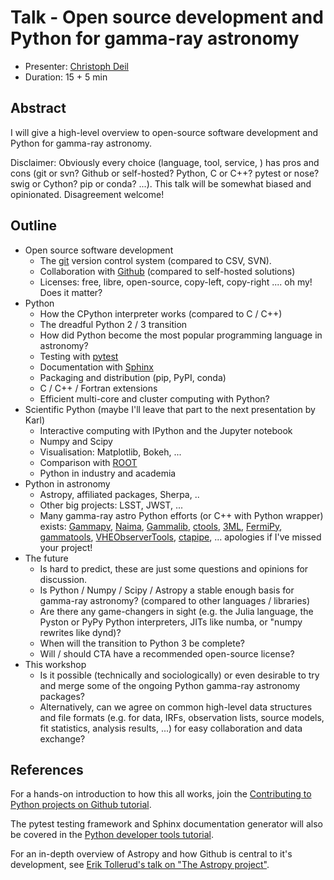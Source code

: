 # Talk - Open source development and Python for gamma-ray astronomy

* Presenter: [Christoph Deil](https://github.com/cdeil/)
* Duration: 15 + 5 min

## Abstract

I will give a high-level overview to open-source software development and Python
for gamma-ray astronomy.

Disclaimer: Obviously every choice (language, tool, service, ) has pros and cons (git or svn? Github or self-hosted? Python, C or C++? pytest or nose? swig or Cython? pip or conda? ...). This talk will be somewhat biased and opinionated. Disagreement welcome!

## Outline

* Open source software development
  * The [git](https://git-scm.com/) version control system (compared to CSV, SVN).
  * Collaboration with [Github](https://github.com/) (compared to self-hosted solutions)
  * Licenses: free, libre, open-source, copy-left, copy-right .... oh my! Does it matter?
* Python
  * How the CPython interpreter works (compared to C / C++)
  * The dreadful Python 2 / 3 transition
  * How did Python become the most popular programming language in astronomy?
  * Testing with [pytest](http://pytest.org/latest/)
  * Documentation with [Sphinx](http://sphinx-doc.org/)
  * Packaging and distribution (pip, PyPI, conda)
  * C / C++ / Fortran extensions
  * Efficient multi-core and cluster computing with Python?
* Scientific Python (maybe I'll leave that part to the next presentation by Karl)
  * Interactive computing with IPython and the Jupyter notebook
  * Numpy and Scipy
  * Visualisation: Matplotlib, Bokeh, ...
  * Comparison with [ROOT](https://root.cern.ch/)
  * Python in industry and academia
* Python in astronomy
  * Astropy, affiliated packages, Sherpa, ..
  * Other big projects: LSST, JWST, ...
  * Many gamma-ray astro Python efforts (or C++ with Python wrapper) exists:
    [Gammapy](https://gammapy.readthedocs.org/en/latest/),
    [Naima](http://naima.readthedocs.org/en/latest/),
    [Gammalib](http://cta.irap.omp.eu/gammalib-devel/),
    [ctools](http://cta.irap.omp.eu/ctools-devel/),
    [3ML](https://threeml.stanford.edu/),
    [FermiPy](https://github.com/fermiPy/fermipy),
    [gammatools](https://github.com/woodmd/gammatools),
    [VHEObserverTools](https://github.com/kialio/VHEObserverTools),
    [ctapipe](https://github.com/cta-observatory/ctapipe), ... apologies if I've missed your project!
* The future
  * Is hard to predict, these are just some questions and opinions for discussion.
  * Is Python / Numpy / Scipy / Astropy a stable enough basis for gamma-ray astronomy? (compared to other languages / libraries)
  * Are there any game-changers in sight (e.g. the Julia language, the Pyston or PyPy Python interpreters, JITs like numba, or "numpy rewrites like dynd)?
  * When will the transition to Python 3 be complete?
  * Will / should CTA have a recommended open-source license?
* This workshop
  * Is it possible (technically and sociologically) or even desirable to
    try and merge some of the ongoing Python gamma-ray astronomy packages?
  * Alternatively, can we agree on common high-level data structures
    and file formats (e.g. for data, IRFs, observation lists, source models, fit statistics, analysis results, ...) for easy collaboration and data exchange?


## References

For a hands-on introduction to how this all works, join the
[Contributing to Python projects on Github tutorial](https://github.com/gammapy/2015-MPIK-Workshop/tree/gh-pages/tutorials/contributing).

The pytest testing framework and Sphinx documentation generator will also be
covered in the [Python developer tools tutorial](https://github.com/gammapy/2015-MPIK-Workshop/tree/gh-pages/tutorials/python-tools).

For an in-depth overview of Astropy and how Github is central to it's development,
see [Erik Tollerud's talk on "The Astropy project"](https://www.youtube.com/watch?v=osZg2cxuwwc).
